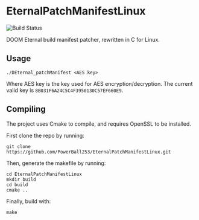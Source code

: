 # EternalPatchManifestLinux

![Build Status](https://github.com/PowerBall253/EternalPatchManifestLinux/actions/workflows/release.yml/badge.svg)


DOOM Eternal build manifest patcher, rewritten in C for Linux.

## Usage
```
./DEternal_patchManifest <AES key>
```
Where AES key is the key used for AES encryption/decryption. The current valid key is `8B031F6A24C5C4F3950130C57EF660E9`.

## Compiling
The project uses Cmake to compile, and requires OpenSSL to be installed.

First clone the repo by running:

```
git clone https://github.com/PowerBall253/EternalPatchManifestLinux.git
```

Then, generate the makefile by running:
```
cd EternalPatchManifestLinux
mkdir build
cd build
cmake ..
```

Finally, build with:
```
make
```

